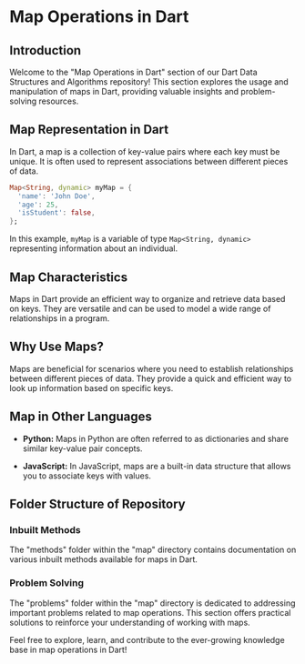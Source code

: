 # Map Operations in Dart

## Introduction

Welcome to the "Map Operations in Dart" section of our Dart Data Structures and Algorithms repository! This section explores the usage and manipulation of maps in Dart, providing valuable insights and problem-solving resources.

## Map Representation in Dart

In Dart, a map is a collection of key-value pairs where each key must be unique. It is often used to represent associations between different pieces of data.

```dart
Map<String, dynamic> myMap = {
  'name': 'John Doe',
  'age': 25,
  'isStudent': false,
};
```

In this example, `myMap` is a variable of type `Map<String, dynamic>` representing information about an individual.

## Map Characteristics

Maps in Dart provide an efficient way to organize and retrieve data based on keys. They are versatile and can be used to model a wide range of relationships in a program.


## Why Use Maps?

Maps are beneficial for scenarios where you need to establish relationships between different pieces of data. They provide a quick and efficient way to look up information based on specific keys.

## Map in Other Languages

- **Python:** Maps in Python are often referred to as dictionaries and share similar key-value pair concepts.

- **JavaScript:** In JavaScript, maps are a built-in data structure that allows you to associate keys with values.


## Folder Structure of Repository

### Inbuilt Methods

The "methods" folder within the "map" directory contains documentation on various inbuilt methods available for maps in Dart.

### Problem Solving

The "problems" folder within the "map" directory is dedicated to addressing important problems related to map operations. This section offers practical solutions to reinforce your understanding of working with maps.

Feel free to explore, learn, and contribute to the ever-growing knowledge base in map operations in Dart!
